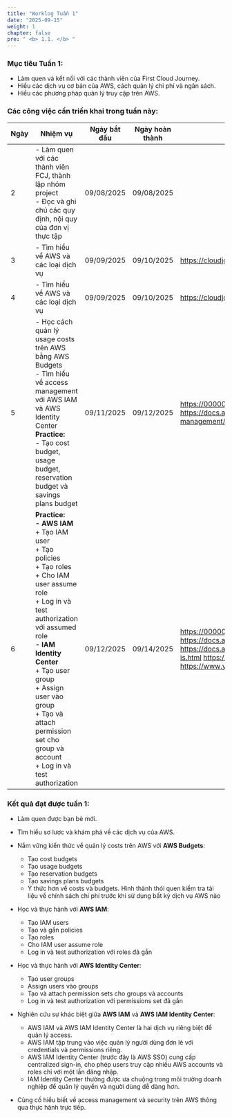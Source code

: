 ```yaml
---
title: "Worklog Tuần 1"
date: "2025-09-15"
weight: 1
chapter: false
pre: " <b> 1.1. </b> "
---
```




### Mục tiêu Tuần 1:

* Làm quen và kết nối với các thành viên của First Cloud Journey.
* Hiểu các dịch vụ cơ bản của AWS, cách quản lý chi phí và ngân sách.
* Hiểu các phương pháp quản lý truy cập trên AWS.

### Các công việc cần triển khai trong tuần này:
| Ngày | Nhiệm vụ                                                                                                                                                                                                                                                                                                                                                      | Ngày bắt đầu | Ngày hoàn thành | Tài liệu tham khảo                                                                                                                                                                                                                                                                |
| ---- |---------------------------------------------------------------------------------------------------------------------------------------------------------------------------------------------------------------------------------------------------------------------------------------------------------------------------------------------------------------|--------------|-----------------|----------------------------------------------------------------------------------------------------------------------------------------------------------------------------------------------------------------------------------------------------------------------------------|
| 2    | - Làm quen với các thành viên FCJ, thành lập nhóm project <br> - Đọc và ghi chú các quy định, nội quy của đơn vị thực tập                                                                                                                                                                                                                                     | 09/08/2025   | 09/08/2025      |
| 3    | - Tìm hiểu về AWS và các loại dịch vụ                                                                                                                                                                                                                                                                                                                         | 09/09/2025   | 09/10/2025      | <https://cloudjourney.awsstudygroup.com/> <https://aws.amazon.com/>                                                                                                                                                                                                               |
| 4    | - Tìm hiểu về AWS và các loại dịch vụ                                                                                                                                                                                                                                                                                                                         | 09/09/2025   | 09/10/2025      | <https://cloudjourney.awsstudygroup.com/> <https://aws.amazon.com/>                                                                                                                                                                                                               |
| 5    | - Học cách quản lý usage costs trên AWS bằng AWS Budgets <br> - Tìm hiểu về access management với AWS IAM và AWS Identity Center <br> **Practice:** <br> - Tạo cost budget, usage budget, reservation budget và savings plans budget                                                                                                                          | 09/11/2025   | 09/12/2025      | <https://000007.awsstudygroup.com/> <https://docs.aws.amazon.com/cost-management/latest/userguide/what-is-costmanagement.html>                                                                                                                                                    |
| 6    | **Practice:** <br> **- AWS IAM** <br> + Tạo IAM user <br> + Tạo policies <br> + Tạo roles <br> + Cho IAM user assume role <br> + Log in và test authorization với assumed role <br> **- IAM Identity Center** <br> + Tạo user group <br> + Assign user vào group <br> + Tạo và attach permission set cho group và account <br> + Log in và test authorization | 09/12/2025   | 09/14/2025      | <https://000002.awsstudygroup.com/> <https://docs.aws.amazon.com/IAM/latest/UserGuide/introduction.html> <https://docs.aws.amazon.com/singlesignon/latest/userguide/what-is.html> <https://www.youtube.com/watch?v=gpquYmcpZpo> <https://www.youtube.com/watch?v=_KhrGFV_Npw&t=659s> |
### Kết quả đạt được tuần 1:
* Làm quen được bạn bè mới.

* Tìm hiểu sơ lược và khám phá về các dịch vụ của AWS.

* Nắm vững kiến thức về quản lý costs trên AWS với **AWS Budgets**:
    * Tạo cost budgets
    * Tạo usage budgets
    * Tạo reservation budgets
    * Tạo savings plans budgets
    * Ý thức hơn về costs và budgets. Hình thành thói quen kiểm tra tài liệu về chính sách chi phí trước khi sử dụng bất kỳ dịch vụ AWS nào

* Học và thực hành với **AWS IAM**:
    * Tạo IAM users
    * Tạo và gắn policies
    * Tạo roles
    * Cho IAM user assume role
    * Log in và test authorization với roles đã gắn

* Học và thực hành với **AWS Identity Center**:
    * Tạo user groups
    * Assign users vào groups
    * Tạo và attach permission sets cho groups và accounts
    * Log in và test authorization với permissions set đã gắn

* Nghiên cứu sự khác biệt giữa **AWS IAM** và **AWS IAM Identity Center**:
    * AWS IAM và AWS IAM Identity Center là hai dịch vụ riêng biệt để quản lý access.
    * AWS IAM tập trung vào việc quản lý người dùng đơn lẻ với credentials và permissions riêng.
    * AWS IAM Identity Center (trước đây là AWS SSO) cung cấp centralized sign-in, cho phép users truy cập nhiều AWS accounts và roles chỉ với một lần đăng nhập.
    * IAM Identity Center thường được ưa chuộng trong môi trường doanh nghiệp để quản lý quyền và người dùng dễ dàng hơn.

* Củng cố hiểu biết về access management và security trên AWS thông qua thực hành trực tiếp.  



